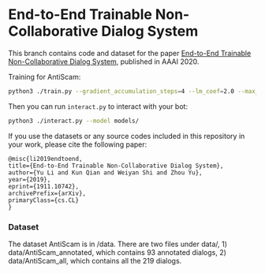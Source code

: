 # End-to-End Trainable Non-Collaborative Dialog System
This branch contains code and dataset for the paper [End-to-End Trainable Non-Collaborative Dialog System](https://arxiv.org/abs/1911.10742), published in AAAI 2020.

Training for AntiScam:
```bash
python3 ./train.py --gradient_accumulation_steps=4 --lm_coef=2.0 --max_history=2 --n_epochs=10 --num_candidates=4 --train_batch_size=2 --valid_batch_size=1 --model_checkpoint="ff" --model="gpt" --da_coef=1.0 --se_coef=1.0
```

Then you can run `interact.py` to interact with your bot:
```bash
python3 ./interact.py --model models/
```

If you use the datasets or any source codes included in this repository in your
work, please cite the following paper:

    @misc{li2019endtoend,
    title={End-to-End Trainable Non-Collaborative Dialog System},
    author={Yu Li and Kun Qian and Weiyan Shi and Zhou Yu},
    year={2019},
    eprint={1911.10742},
    archivePrefix={arXiv},
    primaryClass={cs.CL}
	}   
            
### Dataset
The dataset AntiScam is in /data. There are two files under data/, 1) data/AntiScam_annotated, which contains 93 annotated dialogs, 2) data/AntiScam_all, which contains all the 219 dialogs.









